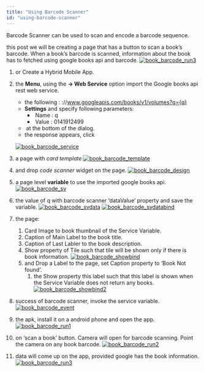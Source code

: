```yaml
---
title: "Using Barcode Scanner"
id: "using-barcode-scanner"
---
```


Barcode Scanner can be used to scan and encode a barcode sequence.

this post we will be creating a page that has a button to scan a book’s barcode. When a book’s barcode is scanned, information about the book has to fetched using google books api and barcode. [![book_barcode_run3](../assets/book_barcode_run3.png)](../assets/book_barcode_run3.png)

1. or Create a Hybrid Mobile App.
2. the **Menu**, using the **\-> Web Service** option import the Google books api rest web service.
    
    - the following : ://www.googleapis.com/books/v1/volumes?q={q}
    - **Settings** and specify following parameters:
        -  Name : q
        -  Value : 0141912499
    -  at the bottom of the dialog.
    - the response appears, click
    
    [![book_barcode_service](../assets/book_barcode_service.png)](../assets/book_barcode_service.png)

1. a page with _card template_ [![book_barcode_template](../assets/book_barcode_template.png)](../assets/book_barcode_template.png)
2. and drop _code scanner_ widget on the page. [![book_barcode_design](../assets/book_barcode_design.png)](../assets/book_barcode_design.png)

1. a page level **variable** to use the imported google books api. [![book_barcode_sv](../assets/book_barcode_sv.png)](../assets/book_barcode_sv.png)
2. the value of q with barcode scanner ‘dataValue’ property and save the variable. [![book_barcode_svdata](../assets/book_barcode_svdata.png)](../assets/book_barcode_svdata.png) [![book_barcode_svdatabind](../assets/book_barcode_svdatabind.png)](../assets/book_barcode_svdatabind.png)
3. the page:
    1. Card Image to book thumbnail of the Service Variable.
    2. Caption of Main Label to the book title.
    3. Caption of Last Labler to the book description.
    4. Show property of Tile such that tile will be shown only if there is book information. [![book_barcode_showbind](../assets/book_barcode_showbind.png)](../assets/book_barcode_showbind.png)
    5. and Drop a Label to the page, set Caption property to ‘Book Not found’.
        1. the Show property this label such that this label is shown when the Service Variable does not return any books. [![book_barcode_showbind2](../assets/book_barcode_showbind2.png)](../assets/book_barcode_showbind2.png)
4. success of barcode scanner, invoke the service variable. [![book_barcode_event](../assets/book_barcode_event.png)](../assets/book_barcode_event.png)

1. the apk, install it on a android phone and open the app. [![book_barcode_run1](../assets/book_barcode_run1.png)](../assets/book_barcode_run1.png)
2. on ‘scan a book’ button. Camera will open for barcode scanning. Point the camera on any book barcode. [![book_barcode_run2](../assets/book_barcode_run2.png)](../assets/book_barcode_run2.png)
3. data will come up on the app, provided google has the book information. [![book_barcode_run3](../assets/book_barcode_run3.png)](/wp-content/uploads/book_barcode_run3.png)
